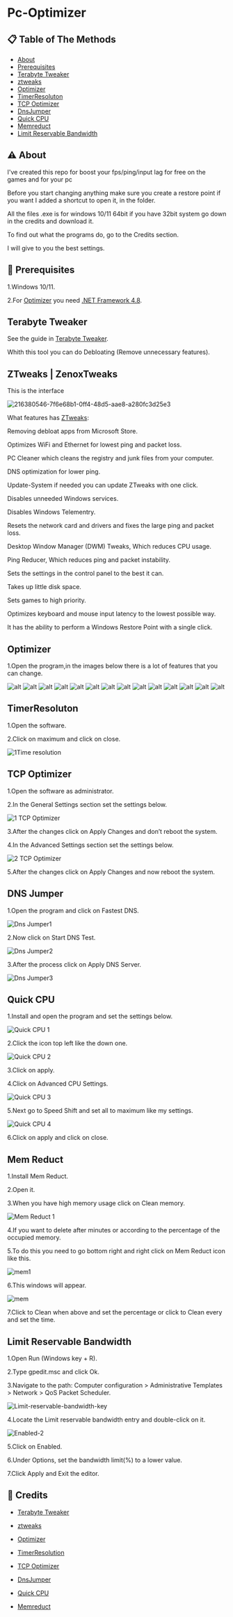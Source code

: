 
# Pc-Optimizer


## 📋 Table of The Methods 
- [About](https://github.com/23lollo/Pc-Optimizer#%EF%B8%8F-about)
- [Prerequisites](https://github.com/23lollo/Pc-Optimizer#-prerequisites)
- [Terabyte Tweaker](https://github.com/23lollo/Pc-Optimizer#terabyte-tweaker)
- [ztweaks](https://github.com/23lollo/Pc-Optimizer#ztweaks--zenoxtweaks)
- [Optimizer](https://github.com/23lollo/Pc-Optimizer#optimizer)
- [TimerResoluton](https://github.com/23lollo/Pc-Optimizer#timerresoluton)
- [TCP Optimizer](https://github.com/23lollo/Pc-Optimizer#tcp-optimizer)
- [DnsJumper](https://github.com/23lollo/Pc-Optimizer#dns-jumper)
- [Quick CPU](https://github.com/23lollo/Pc-Optimizer#quick-cpu)
- [Memreduct](https://github.com/23lollo/Pc-Optimizer#mem-reduct)
- [Limit Reservable Bandwidth](https://github.com/23lollo/Pc-Optimizer#limit-reservable-bandwidth)




## ⚠️ About
I've created this repo for boost your fps/ping/input lag for free on the games and for your pc

Before you start changing anything make sure you create a restore point if you want I added a shortcut to open it, in the folder.

All the files .exe is for windows 10/11 64bit if you have 32bit system go down in the credits and download it.

To find out what the programs do, go to the Credits section.

I will give to you the best settings. 


## 🛑 Prerequisites
1.Windows 10/11.

2.For [Optimizer](https://github.com/hellzerg/optimizer/releases/tag/14.8) you need [.NET Framework 4.8](https://dotnet.microsoft.com/en-us/download/dotnetframework/net48). 

## Terabyte Tweaker

See the guide in [Terabyte Tweaker](https://github.com/Teramanbr/TerabyteTweaker).

Whith this tool you can do Debloating (Remove unnecessary features).


## ZTweaks | ZenoxTweaks


This is the interface

![216380546-7f6e68b1-0ff4-48d5-aae8-a280fc3d25e3](https://user-images.githubusercontent.com/76433243/218325994-1d16f2af-8869-4db4-8852-a3fb8bfa7ea0.png)

What features has [ZTweaks](https://github.com/caxzy/ztweaks):

Removing debloat apps from Microsoft Store.

Optimizes WiFi and Ethernet for lowest ping and packet loss.

PC Cleaner which cleans the registry and junk files from your computer.

DNS optimization for lower ping.

Update-System if needed you can update ZTweaks with one click.

Disables unneeded Windows services.

Disables Windows Telementry.

Resets the network card and drivers and fixes the large ping and packet loss.

Desktop Window Manager (DWM) Tweaks, Which reduces CPU usage.

Ping Reducer, Which reduces ping and packet instability.

Sets the settings in the control panel to the best it can.

Takes up little disk space.

Sets games to high priority.

Optimizes keyboard and mouse input latency to the lowest possible way.

It has the ability to perform a Windows Restore Point with a single click.

## Optimizer 

1.Open the program,in the images below there is a lot of features that you can change.

![alt](https://raw.githubusercontent.com/hellzerg/optimizer/master/images/1.PNG)
![alt](https://raw.githubusercontent.com/hellzerg/optimizer/master/images/2.PNG)
![alt](https://raw.githubusercontent.com/hellzerg/optimizer/master/images/3.PNG)
![alt](https://raw.githubusercontent.com/hellzerg/optimizer/master/images/4.PNG)
![alt](https://raw.githubusercontent.com/hellzerg/optimizer/master/images/5.PNG)
![alt](https://raw.githubusercontent.com/hellzerg/optimizer/master/images/6.PNG)
![alt](https://raw.githubusercontent.com/hellzerg/optimizer/master/images/7.PNG)
![alt](https://raw.githubusercontent.com/hellzerg/optimizer/master/images/8.PNG)
![alt](https://raw.githubusercontent.com/hellzerg/optimizer/master/images/9.PNG)
![alt](https://raw.githubusercontent.com/hellzerg/optimizer/master/images/10.PNG)
![alt](https://raw.githubusercontent.com/hellzerg/optimizer/master/images/11.PNG)
![alt](https://raw.githubusercontent.com/hellzerg/optimizer/master/images/12.PNG)
![alt](https://raw.githubusercontent.com/hellzerg/optimizer/master/images/13.PNG)
![alt](https://raw.githubusercontent.com/hellzerg/optimizer/master/images/14.PNG)

## TimerResoluton
1.Open the software. 

2.Click on maximum and click on close.

![1Time resolution ](https://user-images.githubusercontent.com/76433243/218272332-08cccb6f-fc8c-4c0e-9d95-12a68bbcc6f5.png)

## TCP Optimizer 
1.Open the software as administrator.

2.In the General Settings section set the settings below.

![1 TCP Optimizer](https://user-images.githubusercontent.com/76433243/218272612-9e2c9ebe-a26e-4a65-8beb-f71bf8462ac7.png)

3.After the changes click on Apply Changes and don’t reboot the system.

4.In the Advanced Settings section set the settings below.

![2 TCP Optimizer](https://user-images.githubusercontent.com/76433243/218272740-2b45731c-8b31-442b-8415-e44b4475b828.png)

5.After the changes click on Apply Changes and now reboot the system.

## DNS Jumper

1.Open the program and click on Fastest DNS.

![Dns Jumper1](https://user-images.githubusercontent.com/76433243/218286263-e47c1c17-ac8e-4ba3-a37d-8760eb7bca1d.png)

2.Now click on Start DNS Test.

![Dns Jumper2](https://user-images.githubusercontent.com/76433243/218286297-18b833c0-6f3d-4723-a48f-1dcf7570bb79.png)

3.After the process click on Apply DNS Server.

![Dns Jumper3](https://user-images.githubusercontent.com/76433243/218286323-39c83923-db4d-4df0-bf51-a07becf54213.png)
## Quick CPU
1.Install and open the program and set the settings below.

![Quick CPU 1](https://user-images.githubusercontent.com/76433243/218286581-92ef8a9f-0837-447e-9121-1d1ac5188d16.png)

2.Click the icon top left like the down one. 

![Quick CPU 2](https://user-images.githubusercontent.com/76433243/218286652-ab4a1614-0cd6-4b76-8f41-0d319ba57dcd.png)

3.Click on apply.

4.Click on Advanced CPU Settings. 

![Quick CPU 3](https://user-images.githubusercontent.com/76433243/218286693-5c6f6d91-2c5f-4f7e-923e-cb0cbda654d5.png)

5.Next go to Speed Shift and set all to maximum like my settings.

![Quick CPU 4](https://user-images.githubusercontent.com/76433243/218286757-0ec07ee4-98a3-4221-bf74-b675d4ced015.png)

6.Click on apply and click on close.

## Mem Reduct
1.Install Mem Reduct.

2.Open it.

3.When you have high memory usage click on Clean memory.

![Mem Reduct 1](https://user-images.githubusercontent.com/76433243/218287186-90481257-da26-4d8a-ae6f-a2fd4952da4e.png)

4.If you want to delete after minutes or according to the percentage of the occupied memory. 

5.To do this you need to go bottom right and right click on Mem Reduct icon like this.

![mem1](https://user-images.githubusercontent.com/76433243/218287637-6c2d1bba-01ac-43db-98c1-33ea2ad40575.png)

6.This windows will appear. 

![mem](https://user-images.githubusercontent.com/76433243/218287606-c4b98bdc-aa06-4a54-aa96-abc3770bb19b.png)

7.Click to Clean when above and set the percentage or click to Clean every and set the time.  



## Limit Reservable Bandwidth
1.Open Run (Windows key + R).

2.Type gpedit.msc and click Ok.

3.Navigate to the path: Computer configuration > Administrative Templates > Network > QoS Packet Scheduler.

![Limit-reservable-bandwidth-key](https://user-images.githubusercontent.com/76433243/218272269-117c6752-f586-46dc-9cc3-ac5f5cf3e465.png)

4.Locate the Limit reservable bandwidth entry and double-click on it.

![Enabled-2](https://user-images.githubusercontent.com/76433243/218272284-f5104192-305d-4667-9412-0e00874a7175.png)

5.Click on Enabled.

6.Under Options, set the bandwidth limit(%) to a lower value.

7.Click Apply and Exit the editor.

## 🔗 Credits

- [Terabyte Tweaker](https://github.com/Teramanbr/TerabyteTweaker)

- [ztweaks](https://github.com/caxzy/ztweaks#tweaking-utilities)

- [Optimizer](https://github.com/hellzerg/optimizer/releases/tag/14.8)

- [TimerResolution](https://timerresolution.com/#download-timer-resolution)

- [TCP Optimizer](https://www.speedguide.net/downloads.php)

- [DnsJumper](https://www.sordum.org/7952/dns-jumper-v2-2/)

- [Quick CPU](https://coderbag.com/product/quickcpu)

- [Memreduct](https://github.com/henrypp/memreduct/releases/tag/v.3.4)






